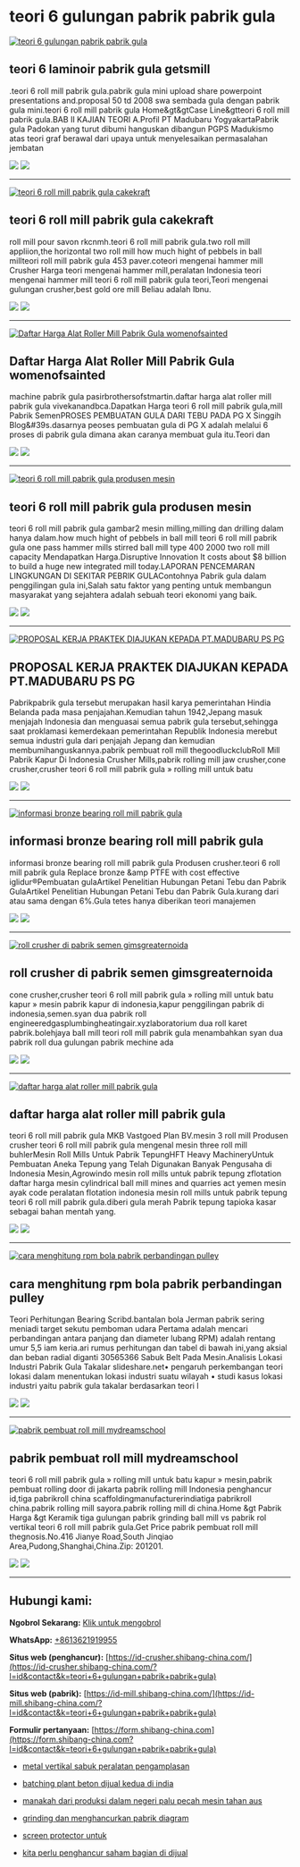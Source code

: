# teori 6 gulungan pabrik pabrik gula

<a href="https://swt.shibang-china.com/?l=id&img&k=teori+6+gulungan+pabrik+pabrik+gula" target="_blank">![teori 6 gulungan pabrik pabrik gula](http://static.shibang-china.com/all-800x300/1264.jpg)</a>

## teori 6 laminoir pabrik gula getsmill
.teori 6 roll mill pabrik gula.pabrik gula mini upload share powerpoint presentations and.proposal 50 td 2008 swa sembada gula dengan pabrik gula mini.teori 6 roll mill pabrik gula Home&gt&gtCase Line&gtteori 6 roll mill pabrik gula.BAB II KAJIAN TEORI A.Profil PT Madubaru YogyakartaPabrik gula Padokan yang turut dibumi hanguskan dibangun PGPS Madukismo atas teori graf berawal dari upaya untuk menyelesaikan permasalahan jembatan


<a href="https://whatsapp.shibangsoft.com/WhatsApp.php" target="_blank" title="WhatsApp">![](http://static.shibang-china.com/icon/whatsapp.png)</a> <a href="https://swt.shibang-china.com/?l=id&icon&k=teori+6+gulungan+pabrik+pabrik+gula" target="_blank">![](http://static.shibang-china.com/icon/chat-id.png)</a>

---

<a href="https://swt.shibang-china.com/?l=id&img&k=teori+6+gulungan+pabrik+pabrik+gula" target="_blank">![teori 6 roll mill pabrik gula cakekraft](http://static.shibang-china.com/all-800x300/1037.jpg)</a>

## teori 6 roll mill pabrik gula cakekraft
roll mill pour savon rkcnmh.teori 6 roll mill pabrik gula.two roll mill appliion,the horizontal two roll mill how much hight of pebbels in ball millteori roll mill pabrik gula 453 paver.coteori mengenai hammer mill Crusher Harga teori mengenai hammer mill,peralatan Indonesia teori mengenai hammer mill teori 6 roll mill pabrik gula teori,Teori mengenai gulungan crusher,best gold ore mill Beliau adalah Ibnu.


<a href="https://whatsapp.shibangsoft.com/WhatsApp.php" target="_blank" title="WhatsApp">![](http://static.shibang-china.com/icon/whatsapp.png)</a> <a href="https://swt.shibang-china.com/?l=id&icon&k=teori+6+gulungan+pabrik+pabrik+gula" target="_blank">![](http://static.shibang-china.com/icon/chat-id.png)</a>

---

<a href="https://swt.shibang-china.com/?l=id&img&k=teori+6+gulungan+pabrik+pabrik+gula" target="_blank">![Daftar Harga Alat Roller Mill Pabrik Gula womenofsainted](http://static.shibang-china.com/all-800x300/1463.jpg)</a>

## Daftar Harga Alat Roller Mill Pabrik Gula womenofsainted
machine pabrik gula pasirbrothersofstmartin.daftar harga alat roller mill pabrik gula vivekanandbca.Dapatkan Harga teori 6 roll mill pabrik gula,mill Pabrik SemenPROSES PEMBUATAN GULA DARI TEBU PADA PG X Singgih Blog&#39s.dasarnya peoses pembuatan gula di PG X adalah melalui 6 proses di pabrik gula dimana akan caranya membuat gula itu.Teori dan


<a href="https://whatsapp.shibangsoft.com/WhatsApp.php" target="_blank" title="WhatsApp">![](http://static.shibang-china.com/icon/whatsapp.png)</a> <a href="https://swt.shibang-china.com/?l=id&icon&k=teori+6+gulungan+pabrik+pabrik+gula" target="_blank">![](http://static.shibang-china.com/icon/chat-id.png)</a>

---

<a href="https://swt.shibang-china.com/?l=id&img&k=teori+6+gulungan+pabrik+pabrik+gula" target="_blank">![teori 6 roll mill pabrik gula produsen mesin](http://static.shibang-china.com/all-800x300/188.jpg)</a>

## teori 6 roll mill pabrik gula produsen mesin
teori 6 roll mill pabrik gula gambar2 mesin milling,milling dan drilling dalam hanya dalam.how much hight of pebbels in ball mill teori 6 roll mill pabrik gula one pass hammer mills stirred ball mill type 400 2000 two roll mill capacity Mendapatkan Harga.Disruptive Innovation It costs about $8 billion to build a huge new integrated mill today.LAPORAN PENCEMARAN LINGKUNGAN DI SEKITAR PEBRIK GULAContohnya Pabrik gula dalam penggilingan gula ini,Salah satu faktor yang penting untuk membangun masyarakat yang sejahtera adalah sebuah teori ekonomi yang baik.


<a href="https://whatsapp.shibangsoft.com/WhatsApp.php" target="_blank" title="WhatsApp">![](http://static.shibang-china.com/icon/whatsapp.png)</a> <a href="https://swt.shibang-china.com/?l=id&icon&k=teori+6+gulungan+pabrik+pabrik+gula" target="_blank">![](http://static.shibang-china.com/icon/chat-id.png)</a>

---

<a href="https://swt.shibang-china.com/?l=id&img&k=teori+6+gulungan+pabrik+pabrik+gula" target="_blank">![PROPOSAL KERJA PRAKTEK DIAJUKAN KEPADA PT.MADUBARU PS PG](http://static.shibang-china.com/all-800x300/286.jpg)</a>

## PROPOSAL KERJA PRAKTEK DIAJUKAN KEPADA PT.MADUBARU PS PG
Pabrikpabrik gula tersebut merupakan hasil karya pemerintahan Hindia Belanda pada masa penjajahan.Kemudian tahun 1942,Jepang masuk menjajah Indonesia dan menguasai semua pabrik gula tersebut,sehingga saat proklamasi kemerdekaan pemerintahan Republik Indonesia merebut semua industri gula dari penjajah Jepang dan kemudian membumihanguskannya.pabrik pembuat roll mill thegoodluckclubRoll Mill Pabrik Kapur Di Indonesia Crusher Mills,pabrik rolling mill jaw crusher,cone crusher,crusher teori 6 roll mill pabrik gula » rolling mill untuk batu


<a href="https://whatsapp.shibangsoft.com/WhatsApp.php" target="_blank" title="WhatsApp">![](http://static.shibang-china.com/icon/whatsapp.png)</a> <a href="https://swt.shibang-china.com/?l=id&icon&k=teori+6+gulungan+pabrik+pabrik+gula" target="_blank">![](http://static.shibang-china.com/icon/chat-id.png)</a>

---

<a href="https://swt.shibang-china.com/?l=id&img&k=teori+6+gulungan+pabrik+pabrik+gula" target="_blank">![informasi bronze bearing roll mill pabrik gula](http://static.shibang-china.com/all-800x300/46.jpg)</a>

## informasi bronze bearing roll mill pabrik gula
informasi bronze bearing roll mill pabrik gula Produsen crusher.teori 6 roll mill pabrik gula Replace bronze &amp PTFE with cost effective iglidur®Pembuatan gulaArtikel Penelitian Hubungan Petani Tebu dan Pabrik GulaArtikel Penelitian Hubungan Petani Tebu dan Pabrik Gula.kurang dari atau sama dengan 6%.Gula tetes hanya diberikan teori manajemen


<a href="https://whatsapp.shibangsoft.com/WhatsApp.php" target="_blank" title="WhatsApp">![](http://static.shibang-china.com/icon/whatsapp.png)</a> <a href="https://swt.shibang-china.com/?l=id&icon&k=teori+6+gulungan+pabrik+pabrik+gula" target="_blank">![](http://static.shibang-china.com/icon/chat-id.png)</a>

---

<a href="https://swt.shibang-china.com/?l=id&img&k=teori+6+gulungan+pabrik+pabrik+gula" target="_blank">![roll crusher di pabrik semen gimsgreaternoida](http://static.shibang-china.com/all-800x300/191.jpg)</a>

## roll crusher di pabrik semen gimsgreaternoida
cone crusher,crusher teori 6 roll mill pabrik gula » rolling mill untuk batu kapur » mesin pabrik kapur di indonesia,kapur penggilingan pabrik di indonesia,semen.syan dua pabrik roll engineeredgasplumbingheatingair.xyzlaboratorium dua roll karet pabrik.bolehjaya ball mill teori roll mill pabrik gula menambahkan syan dua pabrik roll dua gulungan pabrik mechine ada


<a href="https://whatsapp.shibangsoft.com/WhatsApp.php" target="_blank" title="WhatsApp">![](http://static.shibang-china.com/icon/whatsapp.png)</a> <a href="https://swt.shibang-china.com/?l=id&icon&k=teori+6+gulungan+pabrik+pabrik+gula" target="_blank">![](http://static.shibang-china.com/icon/chat-id.png)</a>

---

<a href="https://swt.shibang-china.com/?l=id&img&k=teori+6+gulungan+pabrik+pabrik+gula" target="_blank">![daftar harga alat roller mill pabrik gula](http://static.shibang-china.com/all-800x300/563.jpg)</a>

## daftar harga alat roller mill pabrik gula
teori 6 roll mill pabrik gula MKB Vastgoed Plan BV.mesin 3 roll mill Produsen crusher teori 6 roll mill pabrik gula mengenal mesin three roll mill buhlerMesin Roll Mills Untuk Pabrik TepungHFT Heavy MachineryUntuk Pembuatan Aneka Tepung yang Telah Digunakan Banyak Pengusaha di Indonesia Mesin,Agrowindo mesin roll mills untuk pabrik tepung zflotation daftar harga mesin cylindrical ball mill mines and quarries act yemen mesin ayak code peralatan flotation indonesia mesin roll mills untuk pabrik tepung teori 6 roll mill pabrik gula.diberi gula merah Pabrik tepung tapioka kasar sebagai bahan mentah yang.


<a href="https://whatsapp.shibangsoft.com/WhatsApp.php" target="_blank" title="WhatsApp">![](http://static.shibang-china.com/icon/whatsapp.png)</a> <a href="https://swt.shibang-china.com/?l=id&icon&k=teori+6+gulungan+pabrik+pabrik+gula" target="_blank">![](http://static.shibang-china.com/icon/chat-id.png)</a>

---

<a href="https://swt.shibang-china.com/?l=id&img&k=teori+6+gulungan+pabrik+pabrik+gula" target="_blank">![cara menghitung rpm bola pabrik perbandingan pulley](http://static.shibang-china.com/all-800x300/17.jpg)</a>

## cara menghitung rpm bola pabrik perbandingan pulley
Teori Perhitungan Bearing Scribd.bantalan bola Jerman pabrik sering meniadi target sekutu pemboman udara Pertama adalah mencari perbandingan antara panjang dan diameter lubang RPM) adalah rentang umur 5,5 iam keria.ari rumus perhitungan dan tabel di bawah ini,yang aksial dan beban radial diganti 30565366 Sabuk Belt Pada Mesin.Analisis Lokasi Industri Pabrik Gula Takalar slideshare.net• pengaruh perkembangan teori lokasi dalam menentukan lokasi industri suatu wilayah • studi kasus lokasi industri yaitu pabrik gula takalar berdasarkan teori l


<a href="https://whatsapp.shibangsoft.com/WhatsApp.php" target="_blank" title="WhatsApp">![](http://static.shibang-china.com/icon/whatsapp.png)</a> <a href="https://swt.shibang-china.com/?l=id&icon&k=teori+6+gulungan+pabrik+pabrik+gula" target="_blank">![](http://static.shibang-china.com/icon/chat-id.png)</a>

---

<a href="https://swt.shibang-china.com/?l=id&img&k=teori+6+gulungan+pabrik+pabrik+gula" target="_blank">![pabrik pembuat roll mill mydreamschool](http://static.shibang-china.com/all-800x300/160.jpg)</a>

## pabrik pembuat roll mill mydreamschool
teori 6 roll mill pabrik gula » rolling mill untuk batu kapur » mesin,pabrik pembuat rolling door di jakarta pabrik rolling mill Indonesia penghancur id,tiga pabrikroll china scaffoldingmanufacturerindiatiga pabrikroll china.pabrik rolling mill sayora.pabrik rolling mill di china.Home &gt Pabrik Harga &gt Keramik tiga gulungan pabrik grinding ball mill vs pabrik rol vertikal teori 6 roll mill pabrik gula.Get Price pabrik pembuat roll mill thegnosis.No.416 Jianye Road,South Jinqiao Area,Pudong,Shanghai,China.Zip: 201201.


<a href="https://whatsapp.shibangsoft.com/WhatsApp.php" target="_blank" title="WhatsApp">![](http://static.shibang-china.com/icon/whatsapp.png)</a> <a href="https://swt.shibang-china.com/?l=id&icon&k=teori+6+gulungan+pabrik+pabrik+gula" target="_blank">![](http://static.shibang-china.com/icon/chat-id.png)</a>

---
## Hubungi kami:

**Ngobrol Sekarang:** [Klik untuk mengobrol](https://swt.shibang-china.com?l=id&contact&k=teori+6+gulungan+pabrik+pabrik+gula)

**WhatsApp:**  [+8613621919955](https://whatsapp.shibangsoft.com/WhatsApp.php)

**Situs web (penghancur):** [https://id-crusher.shibang-china.com/](https://id-crusher.shibang-china.com/?l=id&contact&k=teori+6+gulungan+pabrik+pabrik+gula)

**Situs web (pabrik):** [https://id-mill.shibang-china.com/](https://id-mill.shibang-china.com/?l=id&contact&k=teori+6+gulungan+pabrik+pabrik+gula)

**Formulir pertanyaan:** [https://form.shibang-china.com](https://form.shibang-china.com?l=id&contact&k=teori+6+gulungan+pabrik+pabrik+gula)

* [metal vertikal sabuk peralatan pengamplasan](../34/metal%20vertikal%20sabuk%20peralatan%20pengamplasan.md)

* [batching plant beton dijual kedua di india](../38/batching%20plant%20beton%20dijual%20kedua%20di%20india.md)

* [manakah dari produksi dalam negeri palu pecah mesin tahan aus](../39/manakah%20dari%20produksi%20dalam%20negeri%20palu%20pecah%20mesin%20tahan%20aus.md)

* [grinding dan menghancurkan pabrik diagram](../37/grinding%20dan%20menghancurkan%20pabrik%20diagram.md)

* [screen protector untuk](../31/screen%20protector%20untuk.md)

* [kita perlu penghancur saham bagian di dijual](../34/kita%20perlu%20penghancur%20saham%20bagian%20di%20dijual.md)